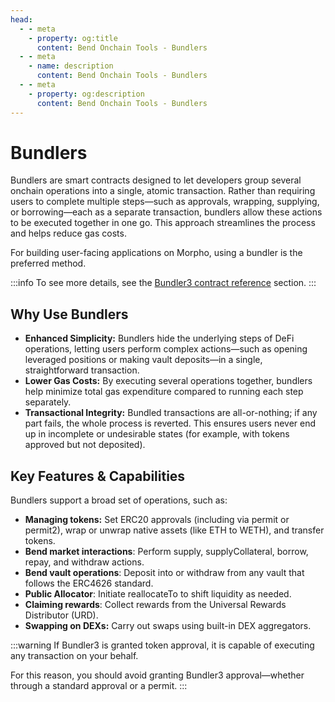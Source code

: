 ```yaml
---
head:
  - - meta
    - property: og:title
      content: Bend Onchain Tools - Bundlers
  - - meta
    - name: description
      content: Bend Onchain Tools - Bundlers
  - - meta
    - property: og:description
      content: Bend Onchain Tools - Bundlers
---
```


<script setup>
  import config from '@berachain/config/constants.json';
</script>

# Bundlers

Bundlers are smart contracts designed to let developers group several onchain operations into a single, atomic transaction. Rather than requiring users to complete multiple steps—such as approvals, wrapping, supplying, or borrowing—each as a separate transaction, bundlers allow these actions to be executed together in one go. This approach streamlines the process and helps reduce gas costs.

For building user-facing applications on Morpho, using a bundler is the preferred method.

:::info
To see more details, see the [Bundler3 contract reference](/developers/contracts/bundler3) section.
:::

## Why Use Bundlers

- **Enhanced Simplicity:** Bundlers hide the underlying steps of DeFi operations, letting users perform complex actions—such as opening leveraged positions or making vault deposits—in a single, straightforward transaction.
- **Lower Gas Costs:** By executing several operations together, bundlers help minimize total gas expenditure compared to running each step separately.
- **Transactional Integrity:** Bundled transactions are all-or-nothing; if any part fails, the whole process is reverted. This ensures users never end up in incomplete or undesirable states (for example, with tokens approved but not deposited).

## Key Features & Capabilities

Bundlers support a broad set of operations, such as:

- **Managing tokens:** Set ERC20 approvals (including via permit or permit2), wrap or unwrap native assets (like ETH to WETH), and transfer tokens.
- **Bend market interactions**: Perform supply, supplyCollateral, borrow, repay, and withdraw actions.
- **Bend vault operations**: Deposit into or withdraw from any vault that follows the ERC4626 standard.
- **Public Allocator**: Initiate reallocateTo to shift liquidity as needed.
- **Claiming rewards**: Collect rewards from the Universal Rewards Distributor (URD).
- **Swapping on DEXs:** Carry out swaps using built-in DEX aggregators.

:::warning
If Bundler3 is granted token approval, it is capable of executing any transaction on your behalf.

For this reason, you should avoid granting Bundler3 approval—whether through a standard approval or a permit.
:::

